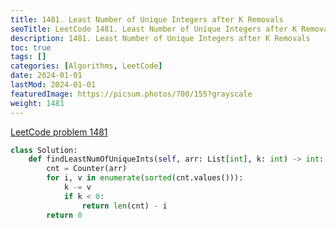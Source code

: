 ```yaml
---
title: 1481. Least Number of Unique Integers after K Removals
seoTitle: LeetCode 1481. Least Number of Unique Integers after K Removals | Python solution and explanation
description: 1481. Least Number of Unique Integers after K Removals
toc: true
tags: []
categories: [Algorithms, LeetCode]
date: 2024-01-01
lastMod: 2024-01-01
featuredImage: https://picsum.photos/700/155?grayscale
weight: 1481
---
```


[LeetCode problem 1481](https://leetcode.com/problems/least-number-of-unique-integers-after-k-removals/)

```python
class Solution:
    def findLeastNumOfUniqueInts(self, arr: List[int], k: int) -> int:
        cnt = Counter(arr)
        for i, v in enumerate(sorted(cnt.values())):
            k -= v
            if k < 0:
                return len(cnt) - i
        return 0

```
